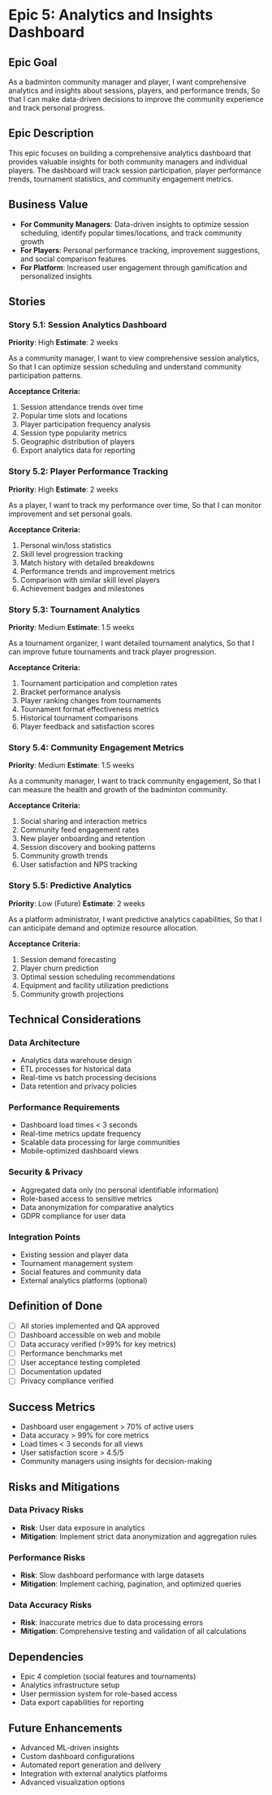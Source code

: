 # Epic 5: Analytics and Insights Dashboard

## Epic Goal

As a badminton community manager and player,
I want comprehensive analytics and insights about sessions, players, and performance trends,
So that I can make data-driven decisions to improve the community experience and track personal progress.

## Epic Description

This epic focuses on building a comprehensive analytics dashboard that provides valuable insights for both community managers and individual players. The dashboard will track session participation, player performance trends, tournament statistics, and community engagement metrics.

## Business Value

- **For Community Managers**: Data-driven insights to optimize session scheduling, identify popular times/locations, and track community growth
- **For Players**: Personal performance tracking, improvement suggestions, and social comparison features
- **For Platform**: Increased user engagement through gamification and personalized insights

## Stories

### Story 5.1: Session Analytics Dashboard
**Priority**: High
**Estimate**: 2 weeks

As a community manager,
I want to view comprehensive session analytics,
So that I can optimize session scheduling and understand community participation patterns.

**Acceptance Criteria:**
1. Session attendance trends over time
2. Popular time slots and locations
3. Player participation frequency analysis
4. Session type popularity metrics
5. Geographic distribution of players
6. Export analytics data for reporting

### Story 5.2: Player Performance Tracking
**Priority**: High
**Estimate**: 2 weeks

As a player,
I want to track my performance over time,
So that I can monitor improvement and set personal goals.

**Acceptance Criteria:**
1. Personal win/loss statistics
2. Skill level progression tracking
3. Match history with detailed breakdowns
4. Performance trends and improvement metrics
5. Comparison with similar skill level players
6. Achievement badges and milestones

### Story 5.3: Tournament Analytics
**Priority**: Medium
**Estimate**: 1.5 weeks

As a tournament organizer,
I want detailed tournament analytics,
So that I can improve future tournaments and track player progression.

**Acceptance Criteria:**
1. Tournament participation and completion rates
2. Bracket performance analysis
3. Player ranking changes from tournaments
4. Tournament format effectiveness metrics
5. Historical tournament comparisons
6. Player feedback and satisfaction scores

### Story 5.4: Community Engagement Metrics
**Priority**: Medium
**Estimate**: 1.5 weeks

As a community manager,
I want to track community engagement,
So that I can measure the health and growth of the badminton community.

**Acceptance Criteria:**
1. Social sharing and interaction metrics
2. Community feed engagement rates
3. New player onboarding and retention
4. Session discovery and booking patterns
5. Community growth trends
6. User satisfaction and NPS tracking

### Story 5.5: Predictive Analytics
**Priority**: Low (Future)
**Estimate**: 2 weeks

As a platform administrator,
I want predictive analytics capabilities,
So that I can anticipate demand and optimize resource allocation.

**Acceptance Criteria:**
1. Session demand forecasting
2. Player churn prediction
3. Optimal session scheduling recommendations
4. Equipment and facility utilization predictions
5. Community growth projections

## Technical Considerations

### Data Architecture
- Analytics data warehouse design
- ETL processes for historical data
- Real-time vs batch processing decisions
- Data retention and privacy policies

### Performance Requirements
- Dashboard load times < 3 seconds
- Real-time metrics update frequency
- Scalable data processing for large communities
- Mobile-optimized dashboard views

### Security & Privacy
- Aggregated data only (no personal identifiable information)
- Role-based access to sensitive metrics
- Data anonymization for comparative analytics
- GDPR compliance for user data

### Integration Points
- Existing session and player data
- Tournament management system
- Social features and community data
- External analytics platforms (optional)

## Definition of Done

- [ ] All stories implemented and QA approved
- [ ] Dashboard accessible on web and mobile
- [ ] Data accuracy verified (>99% for key metrics)
- [ ] Performance benchmarks met
- [ ] User acceptance testing completed
- [ ] Documentation updated
- [ ] Privacy compliance verified

## Success Metrics

- Dashboard user engagement > 70% of active users
- Data accuracy > 99% for core metrics
- Load times < 3 seconds for all views
- User satisfaction score > 4.5/5
- Community managers using insights for decision-making

## Risks and Mitigations

### Data Privacy Risks
- **Risk**: User data exposure in analytics
- **Mitigation**: Implement strict data anonymization and aggregation rules

### Performance Risks
- **Risk**: Slow dashboard performance with large datasets
- **Mitigation**: Implement caching, pagination, and optimized queries

### Data Accuracy Risks
- **Risk**: Inaccurate metrics due to data processing errors
- **Mitigation**: Comprehensive testing and validation of all calculations

## Dependencies

- Epic 4 completion (social features and tournaments)
- Analytics infrastructure setup
- User permission system for role-based access
- Data export capabilities for reporting

## Future Enhancements

- Advanced ML-driven insights
- Custom dashboard configurations
- Automated report generation and delivery
- Integration with external analytics platforms
- Advanced visualization options